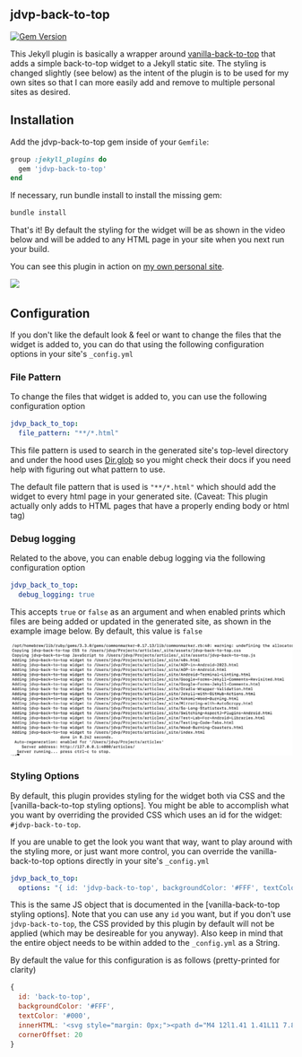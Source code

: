 ## jdvp-back-to-top 

[![Gem Version](https://badge.fury.io/rb/jdvp-back-to-top.svg)](https://badge.fury.io/rb/jdvp-back-to-top)

This Jekyll plugin is basically a wrapper around [vanilla-back-to-top] that adds a simple back-to-top widget to a Jekyll static site. The styling is changed slightly (see below) as the intent of the plugin is to be used for my own sites so that I can more easily add and remove to multiple personal sites as desired.

## Installation

Add the jdvp-back-to-top gem inside of your `Gemfile`:

```ruby
group :jekyll_plugins do
  gem 'jdvp-back-to-top'
end
```

If necessary, run bundle install to install the missing gem:

```sh
bundle install
```

That's it! By default the styling for the widget will be as shown in the video below and will be added to any HTML page in your site when you next run your build.

You can see this plugin in action on [my own personal site].

![](doc/example.webp)

## Configuration

If you don't like the default look & feel or want to change the files that the widget is added to, you can do that using the following configuration options in your site's `_config.yml`

### File Pattern

To change the files that widget is added to, you can use the following configuration option

```yaml
jdvp_back_to_top:
  file_pattern: "**/*.html"
```

This file pattern is used to search in the generated site's top-level directory and under the hood uses [Dir.glob] so you might check their docs if you need help with figuring out what pattern to use. 

The default file pattern that is used is `"**/*.html"` which should add the widget to every html page in your generated site. (Caveat: This plugin actually only adds to HTML pages that have a properly ending body or html tag)

### Debug logging

Related to the above, you can enable debug logging via the following configuration option

```yaml
jdvp_back_to_top:
  debug_logging: true
```

This accepts `true` or `false` as an argument and when enabled prints which files are being added or updated in the generated site, as shown in the example image below. By default, this value is `false`

![](doc/logging.webp)

### Styling Options

By default, this plugin provides styling for the widget both via CSS and the [vanilla-back-to-top styling options]. You might be able to accomplish what you want by overriding the provided CSS which uses an id for the widget: `#jdvp-back-to-top`.

If you are unable to get the look you want that way, want to play around with the styling more, or just want more control, you can override the vanilla-back-to-top options directly in your site's `_config.yml`

```yaml
jdvp_back_to_top:
  options: "{ id: 'jdvp-back-to-top', backgroundColor: '#FFF', textColor: '#000',cornerOffset: 20 }"
```

This is the same JS object that is documented in the [vanilla-back-to-top styling options]. Note that you can use any `id` you want, but if you don't use `jdvp-back-to-top`, the CSS provided by this plugin by default will not be applied (which may be desireable for you anyway). Also keep in mind that the entire object needs to be within added to the `_config.yml` as a String.

By default the value for this configuration is as follows (pretty-printed for clarity)

```javascript
{
  id: 'back-to-top',
  backgroundColor: '#FFF',
  textColor: '#000',
  innerHTML: '<svg style="margin: 0px;"><path d="M4 12l1.41 1.41L11 7.83V20h2V7.83l5.58 5.59L20 12l-8-8-8 8z"/></svg>',
  cornerOffset: 20
}
```

[vanilla-back-to-top]: https://github.com/vfeskov/vanilla-back-to-top
[my own personal site]: https://jdvp.me/articles/
[Dir.glob]: https://ruby-doc.org/core-2.6.3/Dir.html#method-c-glob
[back-to-top styling options]: https://github.com/vfeskov/vanilla-back-to-top/blob/v7.2.1/OPTIONS.md